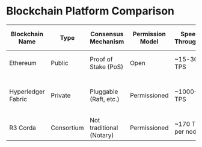 # Blockchain Platform Comparison

| Blockchain Name     | Type         | Consensus Mechanism    | Permission Model | Speed / Throughput     | Smart Contract Support | Token Support     | Typical Use Case                         | Notable Technical Feature             |
|---------------------|--------------|-------------------------|------------------|-------------------------|-------------------------|-------------------|------------------------------------------|----------------------------------------|
| Ethereum            | Public       | Proof of Stake (PoS)    | Open             | ~15-30 TPS              | Yes, Solidity           | Yes, Native (ETH) | Decentralized apps, DeFi, NFTs           | EVM + Global Decentralization         |
| Hyperledger Fabric  | Private      | Pluggable (Raft, etc.)  | Permissioned     | ~1000+ TPS              | Yes, Go/Java/Node.js    | No native token   | Enterprise supply chains, medical records| Modular architecture, private channels|
| R3 Corda            | Consortium   | Not traditional (Notary)| Permissioned     | ~170 TPS per node       | Yes, Kotlin/Java        | No native token   | Inter-bank settlements, digital assets   | Point-to-point data privacy            |
